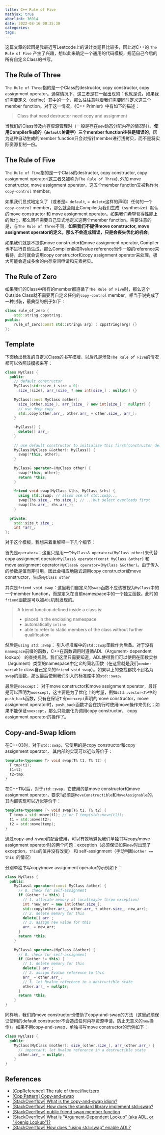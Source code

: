 ```yaml
---
title: C++ Rule of Five
mathjax: true
abbrlink: 36014
date: 2022-08-16 00:35:30
categories:
tags:
---
```


这篇文章的起因是我最近写Leetcode上的设计类题目比较多，因此对C++的 `The Rule of Five` 产生了兴趣，想以此来确定一个通用的代码模板，规范自己今后的所有自定义Class的书写。



## The Rule of Three

`The Rule of Three`指的是一个Class的destructor, copy constructor, copy assignment operator。通常情况下，这三者是在一起出现的：也就是说，如果我们需要定义（define）其中的一个，那么往往意味着我们需要同时定义这三个member function。对于这一情况，《C++ Primier》中有如下的描述：

> Class that need destructor need copy and assignment

当我们的Class涉及内存资源管理时（一般是存在`new`动态分配内存的情况时），**使用Compiler生成的（`default`关键字）三个member function往往是错误的**，因为这种自动生成的member function只会对指针member进行浅拷贝，而不是将实际资源复制一份。



## The Rule of Five

`The Rule of Five`指的是一个Class的destructor, copy constructor, copy assignment operator(这三者又被称为`The Rule of Three`), 外加 move constructor, move assignment operator。这五个member function又被称作为`copy-control` member。

如果我们显式地定义了（或者是`= default`, `= delete`这样的声明）任何的一个`copy-control`  member，那么就会阻止Compiler为我们生成（synthesize）默认的move constructor 和 move assignment operator。如果我们希望获得性能上的优化，那么同样需要自己显式地定义这两个member function。需要注意的是，与`The Rule of Three`不同，**如果我们不提供move constructor, move assignment operator的定义，那么不会造成错误，只是会丧失优化的机会。**

如果我们就是不提供move constructor和move assignment operator, Compiler也不进行自动生成，那么Compiler会把Rvalue reference当作一般的reference来看待，此时就会调用copy constructor和copy assignment operator来处理，极大可能会造成多余的内存空间申请和元素拷贝。



## The Rule of Zero

如果我们的Class中所有的member都遵循了`The Rule of Five`时，那么这个Outside Class就不需要再自定义任何的`copy-control` member，相当于说完成了一种封装，最典型的例子如下：

```c++
class rule_of_zero {
    std::string cppstring;
public:
    rule_of_zero(const std::string& arg) : cppstring(arg) {}
};
```



## Template 

下面给出标准的自定义Class的书写模版，以后凡是涉及`The Rule of Five`的情况都可以依照该模板来写：

```c++
class MyClass {
  public:
    // default constructor
    MyClass(std::size_t size = 0): 
      size_(size), arr_(size_ ? new int[size_] : nullptr) {}
      
    MyClass(const MyClass &other): 
      size_(other.size_), arr_(size_ ? new int[size_] : nullptr) {
      // use deep copy
      std::copy(other.arr_, other.arr_ + other.size_, arr_);
    }
    
    ~MyClass() {
      delete[] arr_;
    }
    
    // use default constructor to initialize this first(constructor delegation)
    MyClass(MyClass &&other): MyClass() {
      swap(*this, other);
    }
    
    MyClass& operator=(MyClass other) {
      swap(*this, other);
      return *this;
    }
    
    friend void swap(MyClass &lhs, MyClass &rhs) {
      using std::swap; // allow use of std::swap...
      swap(lhs.size_, rhs.size_); // ...but select overloads first
      swap(lhs.arr_, rhs.arr_);
    }
  	
  private:
    std::size_t size_;
    int *arr_;
};
```

对于这个模板，我想来着重解释一下几个细节：

首先是`operator=`：这里只是用一个`MyClass& operator=(MyClass other)`来代替copy assignment operator`MyClass& operator(const MyClass &other)` 和 move assignment operator `MyClass& operator=(MyClass &&other)`。由于传入的参数是值而非引用，因此会相应地隐式调用copy constructor或move constructor，生成`MyClass other`

其次是`friend void swap`：这里我们自定义的`swap`函数不应该被视为`MyClass`中的一个member function，而是定义在当前namespace中的一个独立函数。此时的`friend`函数是可以被`ADL`机制发现的。

> A friend function defined inside a class is:
>
> - placed in the enclosing namespace
> - automatically `inline`
> - able to refer to static members of the class without further qualification

然后是`using std::swap`： 引入标准库中的`std::swap`函数作为后备。对于没有`namespace`前缀的函数，C++在函数调用时遵循ADL（Argument- dependent lookup） 的查找规则。我们这里只需要知道，ADL使得我们可以使用在函数实参（argument）类型的namespace中定义的同名函数（在这里就是我们`member variable` class自己定义的`friend void swap`）。如果以上的查找都找不到名为`swap`的函数，那么最后使用我们引入的标准库中的`std::swap`。

最后是`noexcept`： 对于move constructor和move assignment operator，最好是可以声明为`noexcept`，这主要是为了优化上的考量，例如`std::vector<T>`中的`push_back`函数，只有在保证`T` 有`noexcept`声明的move constructor，move assignment operator时，`push_back`函数才会在执行时使用move操作来优化；如果不能保证`noexcept`，那么只能退化为调用copy constructor， copy assignment operator的操作了。



## Copy-and-Swap Idiom

 在C++03时，对于`std::swap`，它使用的是copy constructor和copy assignment operator， 其内部的实现可以近似等价于：

```c++
template<typename T> void swap(T& t1, T& t2) {
  T tmp(t1);
  t1=t2;
  t2=tmp;
}
```

在C++11以后，对于`std::swap`，它使用的是move constructor和move assignment operator，要求`T`必须是`MoveConstructible`和`MoveAssignable`的，其内部实现可以近似等价于：

```c++
template<typename T> void swap(T& t1, T& t2) {
  T temp = std::move(t1); // or T temp(std::move(t1));
  t1 = std::move(t2);
  t2 = std::move(temp);
}
```

通过copy-and-swap的配合使用，可以有效地避免我们单独书写copy/move assignment operator时的两个问题：exception（必须保证如果`new`时出现了exception，`this`的值并没有改变） 和 self-assignment（手动判断`&other == this `的情况）

分别单独书写copy/move assignment operator的示例如下：

```c++
class MyClass {
  public:
    MyClass& operator=(const MyClass &other) {
      // 0. check for self-assignment
      if (&other != this) {
        // 1. allocate memory at local(maybe throw exception)
        int *new_arr = new int[other.size_];
        std::copy(other.arr_, other.arr_ + other.size_, new_arr);
        // 2. delete memory for this
        delete[] arr_;
        // 3. assign new value for this
        arr_ = new_arr;
      }
      return *this;
    }
    
    MyClass& operator=(MyClass &&other) {
      // 0. check for self-assignment
      if (&other != this) {
        // 1. delete memory for this
        delete[] arr_;
        // 2. assign Rvalue reference to this
        arr_ = other.arr_;
        // 3. let Rvalue reference in a destructible state
        other.arr_ = nullptr;
      }
      return *this;
    }
}
```

同样地，我们的move constructor也借助了copy-and-swap的方法（这里必须保证使用的default constructor不会造成任何内存资源申请，防止无意义的`new`操作）。如果不用copy-and-swap，单独书写move constructor的示例如下：

```c++
class MyClass {
  public:
    MyClass(MyClass &&other): size_(other.size_), arr_(other.arr_) {
      // important: let Rvalue reference in a destructible state
      other.arr_ = nullptr;
    }
}
```



## References

- [[CppReference] The rule of three/five/zero](https://en.cppreference.com/w/cpp/language/rule_of_three)
- [[Cpp Pattern] Copy-and-swap](https://cpppatterns.com/patterns/copy-and-swap.html)
- [[StackOverflow] What is the copy-and-swap idiom?](https://stackoverflow.com/questions/3279543/what-is-the-copy-and-swap-idiom)
- [[StackOverflow] How does the standard library implement std::swap?](https://stackoverflow.com/questions/25286544/how-does-the-standard-library-implement-stdswap)
- [[StackOverflow] public friend swap member function](https://stackoverflow.com/questions/5695548/public-friend-swap-member-function)
- [[StackOverflow] What is "Argument-Dependent Lookup" (aka ADL, or "Koenig Lookup")?](https://stackoverflow.com/questions/8111677/what-is-argument-dependent-lookup-aka-adl-or-koenig-lookup)
- [[StackOverflow] How does "using std::swap" enable ADL?](https://stackoverflow.com/questions/28130671/how-does-using-stdswap-enable-adl)

